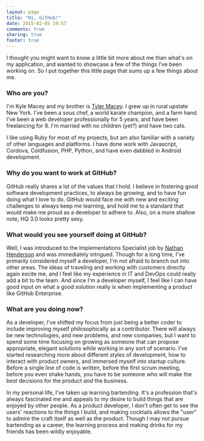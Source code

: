 ```yaml
---
layout: page
title: "Hi, GitHub!"
date: 2015-02-05 19:57
comments: true
sharing: true
footer: true
---
```


I thought you might want to know a little bit more about me than what's on my application, and wanted to  showcase a few of the things I've been working on. So I put together this little page that sums up a few things about me.

### Who are you?

I'm Kyle Macey and my brother is [Tyler Macey](https://github.com/tmacey). I grew up in rural upstate New York. I've been a sous chef, a world karate champion, and a farm hand. I've been a web developer professionally for 5 years, and have been freelancing for 8. I'm married with no children (yet?) and have two cats.

I like using Ruby for most of my projects, but am also familiar with a variety of other languages and platforms. I have done work with Javascript, Cordova, Coldfusion, PHP, Python, and have even dabbled in Android development.  

### Why do you want to work at GitHub?

GitHub really shares a lot of the values that I hold. I believe in fostering good software development practices, to always be growing, and to have fun doing what I love to do. GitHub would face me with new and exciting challenges to always keep me learning, and hold me to a standard that would make me proud as a developer to adhere to. Also, on a more shallow note, HQ 3.0 looks pretty sexy.

### What would you see yourself doing at GitHub?

Well, I was introduced to the Implementations Specialist job by [Nathan Henderson](https://github.com/nathos) and was immediately intrigued. Though for a long time, I've primarily considered myself a developer, I'm not afraid to branch out into other areas. The ideas of traveling and working with customers directly again excite me, and I feel like my experience in IT and DevOps could really add a bit to the team. And since I'm a developer myself, I feel like I can have good input on what a good solution really is when implementing a product like GitHub Enterprise.

### What are you doing now?

As a developer, I've shifted my focus from just being a better coder to include improving myself philosophically as a contributor. There will always be new technologies, and new problems, and new companies, but I want to spend some time focusing on growing as someone that can propose appropriate, elegant solutions while working in any sort of scenario. I've started researching more about different styles of development, how to interact with product owners, and immersed myself into startup culture. Before a single line of code is written, before the first scrum meeting, before you even shake hands, you have to be someone who will make the best decisions for the product *and* the business.

In my personal life, I've taken up learning bartending. It's a profession that's always fascinated me and appeals to my desire to build things that are enjoyed by other people. As a product developer, I don't often get to see the users' reactions to the things I build, and making cocktails allows the "user" to admire the craft itself as well as the product. Though I may not pursue bartending as a career, the learning process and making drinks for my friends has been wildly enjoyable.

